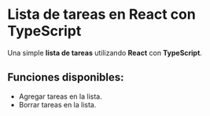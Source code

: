 # Lista de tareas en React con TypeScript

Una simple **lista de tareas** utilizando **React** con **TypeScript**.

## Funciones disponibles:
- Agregar tareas en la lista.
- Borrar tareas en la lista.



